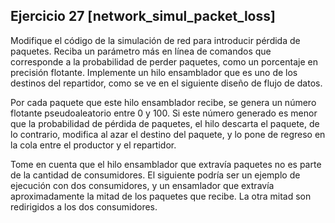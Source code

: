 ## Ejercicio 27 [network_simul_packet_loss]
Modifique el código de la simulación de red para introducir pérdida de paquetes. Reciba un parámetro más en línea de comandos que corresponde a la probabilidad de perder paquetes, como un porcentaje en precisión flotante. Implemente un hilo ensamblador que es uno de los destinos del repartidor, como se ve en el siguiente diseño de flujo de datos.

Por cada paquete que este hilo ensamblador recibe, se genera un número flotante pseudoaleatorio entre 0 y 100. Si este número generado es menor que la probabilidad de pérdida de paquetes, el hilo descarta el paquete, de lo contrario, modifica al azar el destino del paquete, y lo pone de regreso en la cola entre el productor y el repartidor.

Tome en cuenta que el hilo ensamblador que extravía paquetes no es parte de la cantidad de consumidores. El siguiente podría ser un ejemplo de ejecución con dos consumidores, y un ensamlador que extravía aproximadamente la mitad de los paquetes que recibe. La otra mitad son redirigidos a los dos consumidores.